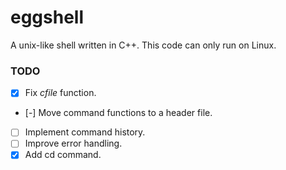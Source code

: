 # eggshell
A unix-like shell written in C++. This code can only run on Linux.

### TODO
- [x] Fix _cfile_ function.
- [-] Move command functions to a header file.
- [ ] Implement command history.
- [ ] Improve error handling.
- [x] Add cd command.
